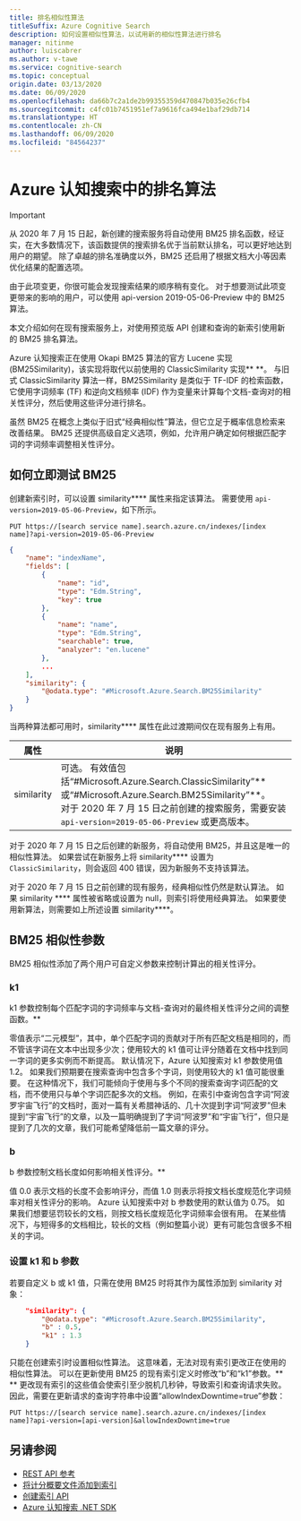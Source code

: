 ```yaml
---
title: 排名相似性算法
titleSuffix: Azure Cognitive Search
description: 如何设置相似性算法，以试用新的相似性算法进行排名
manager: nitinme
author: luiscabrer
ms.author: v-tawe
ms.service: cognitive-search
ms.topic: conceptual
origin.date: 03/13/2020
ms.date: 06/09/2020
ms.openlocfilehash: da66b7c2a1de2b99355359d470847b035e26cfb4
ms.sourcegitcommit: c4fc01b7451951ef7a9616fca494e1baf29db714
ms.translationtype: HT
ms.contentlocale: zh-CN
ms.lasthandoff: 06/09/2020
ms.locfileid: "84564237"
---
```

# <a name="ranking-algorithm-in-azure-cognitive-search"></a>Azure 认知搜索中的排名算法

> [!IMPORTANT]
> 从 2020 年 7 月 15 日起，新创建的搜索服务将自动使用 BM25 排名函数，经证实，在大多数情况下，该函数提供的搜索排名优于当前默认排名，可以更好地达到用户的期望。 除了卓越的排名准确度以外，BM25 还启用了根据文档大小等因素优化结果的配置选项。  
>
> 由于此项变更，你很可能会发现搜索结果的顺序稍有变化。 对于想要测试此项变更带来的影响的用户，可以使用 api-version 2019-05-06-Preview 中的 BM25 算法。  

本文介绍如何在现有搜索服务上，对使用预览版 API 创建和查询的新索引使用新的 BM25 排名算法。

Azure 认知搜索正在使用 Okapi BM25 算法的官方 Lucene 实现 (BM25Similarity)，该实现将取代以前使用的 ClassicSimilarity 实现** **。 与旧式 ClassicSimilarity 算法一样，BM25Similarity 是类似于 TF-IDF 的检索函数，它使用字词频率 (TF) 和逆向文档频率 (IDF) 作为变量来计算每个文档-查询对的相关性评分，然后使用这些评分进行排名。 

虽然 BM25 在概念上类似于旧式“经典相似性”算法，但它立足于概率信息检索来改善结果。 BM25 还提供高级自定义选项，例如，允许用户确定如何根据匹配字词的字词频率调整相关性评分。

## <a name="how-to-test-bm25-today"></a>如何立即测试 BM25

创建新索引时，可以设置 similarity**** 属性来指定该算法。 需要使用 `api-version=2019-05-06-Preview`，如下所示。

```
PUT https://[search service name].search.azure.cn/indexes/[index name]?api-version=2019-05-06-Preview
```

```json  
{
    "name": "indexName",
    "fields": [
        {
            "name": "id",
            "type": "Edm.String",
            "key": true
        },
        {
            "name": "name",
            "type": "Edm.String",
            "searchable": true,
            "analyzer": "en.lucene"
        },
        ...
    ],
    "similarity": {
        "@odata.type": "#Microsoft.Azure.Search.BM25Similarity"
    }
}
```

当两种算法都可用时，similarity**** 属性在此过渡期间仅在现有服务上有用。 

| 属性 | 说明 |
|----------|-------------|
| similarity | 可选。 有效值包括“#Microsoft.Azure.Search.ClassicSimilarity”** 或“#Microsoft.Azure.Search.BM25Similarity”**。 <br/> 对于 2020 年 7 月 15 日之前创建的搜索服务，需要安装 `api-version=2019-05-06-Preview` 或更高版本。 |

对于 2020 年 7 月 15 日之后创建的新服务，将自动使用 BM25，并且这是唯一的相似性算法。 如果尝试在新服务上将 similarity**** 设置为 `ClassicSimilarity`，则会返回 400 错误，因为新服务不支持该算法。

对于 2020 年 7 月 15 日之前创建的现有服务，经典相似性仍然是默认算法。 如果 similarity **** 属性被省略或设置为 null，则索引将使用经典算法。 如果要使用新算法，则需要如上所述设置 similarity****。

## <a name="bm25-similarity-parameters"></a>BM25 相似性参数

BM25 相似性添加了两个用户可自定义参数来控制计算出的相关性评分。

### <a name="k1"></a>k1

k1 参数控制每个匹配字词的字词频率与文档-查询对的最终相关性评分之间的调整函数。**

零值表示“二元模型”，其中，单个匹配字词的贡献对于所有匹配文档是相同的，而不管该字词在文本中出现多少次；使用较大的 k1 值可让评分随着在文档中找到同一字词的更多实例而不断提高。 默认情况下，Azure 认知搜索对 k1 参数使用值 1.2。 如果我们预期要在搜索查询中包含多个字词，则使用较大的 k1 值可能很重要。 在这种情况下，我们可能倾向于使用与多个不同的搜索查询字词匹配的文档，而不使用只与单个字词匹配多次的文档。 例如，在索引中查询包含字词“阿波罗宇宙飞行”的文档时，面对一篇有关希腊神话的、几十次提到字词“阿波罗”但未提到“宇宙飞行”的文章，以及一篇明确提到了字词“阿波罗”和“宇宙飞行”，但只是提到了几次的文章，我们可能希望降低前一篇文章的评分。 
 
### <a name="b"></a>b

b 参数控制文档长度如何影响相关性评分。**

值 0.0 表示文档的长度不会影响评分，而值 1.0 则表示将按文档长度规范化字词频率对相关性评分的影响。 Azure 认知搜索中对 b 参数使用的默认值为 0.75。 如果我们想要惩罚较长的文档，则按文档长度规范化字词频率会很有用。 在某些情况下，与短得多的文档相比，较长的文档（例如整篇小说）更有可能包含很多不相关的字词。

### <a name="setting-k1-and-b-parameters"></a>设置 k1 和 b 参数

若要自定义 b 或 k1 值，只需在使用 BM25 时将其作为属性添加到 similarity 对象：

```json
    "similarity": {
        "@odata.type": "#Microsoft.Azure.Search.BM25Similarity",
        "b" : 0.5,
        "k1" : 1.3
    }
```

只能在创建索引时设置相似性算法。 这意味着，无法对现有索引更改正在使用的相似性算法。 可以在更新使用 BM25 的现有索引定义时修改“b”和“k1”参数。** ** 更改现有索引的这些值会使索引至少脱机几秒钟，导致索引和查询请求失败。 因此，需要在更新请求的查询字符串中设置“allowIndexDowntime=true”参数：

```http
PUT https://[search service name].search.azure.cn/indexes/[index name]?api-version=[api-version]&allowIndexDowntime=true
```

## <a name="see-also"></a>另请参阅  

+ [REST API 参考](https://docs.microsoft.com/rest/api/searchservice/)   
+ [将计分概要文件添加到索引](index-add-scoring-profiles.md)    
+ [创建索引 API](https://docs.microsoft.com/rest/api/searchservice/create-index)   
+ [Azure 认知搜索 .NET SDK](https://docs.microsoft.com/dotnet/api/overview/azure/search?view=azure-dotnet)  
